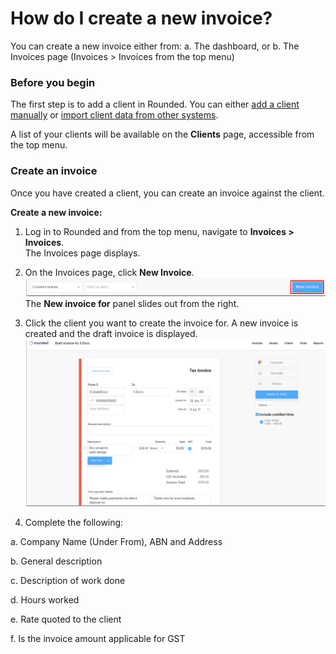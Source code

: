 # How do I create a new invoice?

You can create a new invoice either from:
a. The dashboard, or 
b. The Invoices page (Invoices > Invoices from the top menu)

### Before you begin

The first step is to add a client in Rounded. You can either [add a client manually](/clients/can-i-add-clients-manually.md) or [import client data from other systems](/clients/how-do-i-import-client-data-from-external-systems.md). 

A list of your clients will be available on the **Clients** page, accessible from the top menu.

### Create an invoice

Once you have created a client, you can create an invoice against the client. 

**Create a new invoice:**

1) Log in to Rounded and from the top menu, navigate to **Invoices &gt; Invoices**.  
   The Invoices page displays.

2) On the Invoices page, click **New Invoice**.
![](/assets/NI.png)
   The **New invoice for** panel slides out from the right. 

3) Click the client you want to create the invoice for.
   A new invoice is created and the draft invoice is displayed.  
![](/assets/DI.png)

4) Complete the following:

a. Company Name (Under From), ABN and Address

b. General description

c. Description of work done

d. Hours worked

e. Rate quoted to the client

f. Is the invoice amount applicable for GST


